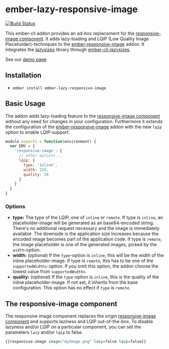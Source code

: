 # ember-lazy-responsive-image

[![Build Status](https://travis-ci.org/kaliber5/ember-lazy-responsive-image.svg?branch=master)](https://travis-ci.org/kaliber5/ember-lazy-responsive-image)

This ember-cli addon provides an ad-hoc replacement for the [responsive-image component](https://github.com/kaliber5/ember-responsive-image#the-responsive-image-component). It adds lazy-loading and LQIP (Low Quality Image Placeholder)-techniques to the [ember-responsive-image](https://github.com/kaliber5/ember-responsive-image) addon. It integrates the 
[lazysizes](https://github.com/aFarkas/lazysizes) library through [ember-cli-lazysizes](https://github.com/kaliber5/ember-cli-lazysizes).

See our [demo page](https://kaliber5.github.io/ember-lazy-responsive-image/)

## Installation

* `ember install ember-lazy-responsive-image`

## Basic Usage

The addon adds lazy-loading feature to the [responsive-image component](https://github.com/kaliber5/ember-responsive-image#the-responsive-image-component) without any need for changes in your configuration.
Furthermore it extends the configuration of the [ember-responsive-image](https://github.com/kaliber5/ember-responsive-image#basic-usage) addon with the new `lqip` option to enable LQIP-support:

```js
module.exports = function(environment) {
  var ENV = {
    'responsive-image': {
      // other options...
      lqip: {        
        type: 'inline',
        width: 150,
        quality: 50
      }      
    }
  }
}
```

### Options

* **type:** The type of the LQIP, one of `inline` or `remote`. If type is `inline`, an placeholder-image will be generated as an base64-encoded string. There's no additional request necessary and the image is immediately available.
The downside is the application size increases because the encoded image becomes part of the application code. If type is `remote`, the image placeholder is one of the generated images, picked by the `width`-option.  
* **width:** (optional) If the `type`-option is `inline`, this will be the width of the inline placeholder-image. If type is `remote`, this has to be one of the `supportedWidths`-option. If you omit this option, the addon choose the lowest value from `supportedWidths`. 
* **quality:** (optional) If the `type`-option is `inline`, this is the quality of the inline placeholder-image. If not set, it inherits from the base configuration. This option has no effect if `type` is `remote`.

## The responsive-image component

The responsive image component replaces the origin [responsive-image component](https://github.com/kaliber5/ember-responsive-image#the-responsive-image-component) and supports laziness and LQIP out-of-the-box.
To disable lazyness and/or LQIP on a particular component, you can set the parameters `lazy` and/or `lqip` to false. 

```hbs
{{responsive-image image="myImage.png" lazy=false lqip=false}}
```

